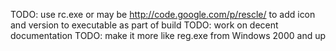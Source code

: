 
TODO: use rc.exe or may be http://code.google.com/p/rescle/ to add icon and version to executable as part of build
TODO: work on decent documentation
TODO: make it more like reg.exe from Windows 2000 and up
